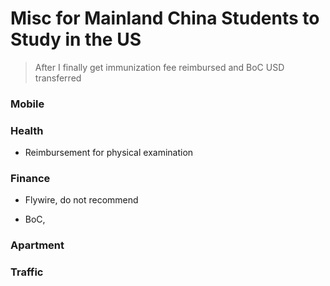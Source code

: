 # Misc for Mainland China Students to Study in the US

  

> After I finally get immunization fee reimbursed and BoC USD transferred

  

### Mobile

  
  

### Health

  

+ Reimbursement for physical examination

  

### Finance

  

+ Flywire, do not recommend

+ BoC,

  

### Apartment

  
  

### Traffic
<!--stackedit_data:
eyJoaXN0b3J5IjpbNjExOTkzMTUyXX0=
-->